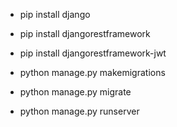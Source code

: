 - pip install django
- pip install djangorestframework
- pip install djangorestframework-jwt

- python manage.py makemigrations
- python manage.py migrate
- python manage.py runserver
